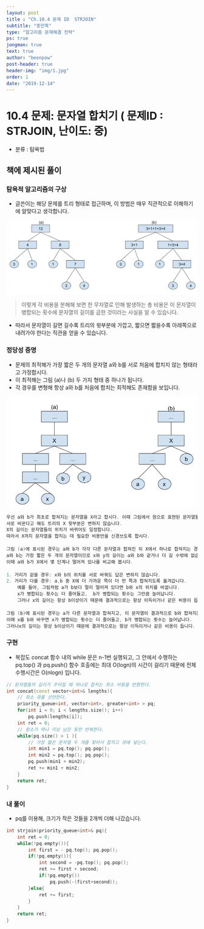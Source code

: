 ```yaml
---
layout: post
title : "Ch.10.4 문제 ID  STRJOIN"
subtitle: "종만북"
type: "알고리즘 문제해결 전략"
ps: true
jongman: true
text: true
author: "beenpow"
post-header: true
header-img: "img/1.jpg"
order: 1
date: "2019-12-14"
---
```


# 10.4 문제: 문자열 합치기 ( 문제ID : STRJOIN, 난이도: 중)
[algo]: <https://algospot.com/judge/problem/read/STRJOIN>
- 분류 : 탐욕법

## 책에 제시된 풀이

### 탐욕적 알고리즘의 구상
- 글쓴이는 해당 문제를 트리 형태로 접근하며, 이 방법은 매우 직관적으로 이해하기에 알맞다고
  생각합니다.

![img1](/img/2019-12-14-Jongman-ch10-4-1.png)

> 이렇게 각 비용을 분해해 보면 한 무자열로 인해 발생하는 총 비용은 이 문자열이 병합되는 횟수에
> 문자열의 길이를 곱한 것이라는 사실을 알 수 있습니다.
- 따라서 문자열이 길면 길수록 트리의 윗부분에 가깝고, 짧으면 짧을수록 아래쪽으로 내려가야 한다는
  직관을 얻을 수 있습니다.

### 정당성 증명 

- 문제의 최적해가 가장 짧은 두 개의 문자열 a와 b를 서로 처음에 합치지 않는 형태라고 가정합시다.
- 이 최적해는 그림 (a)나 (b) 두 가지 형태 중 하나가 됩니다.
- 각 경우를 변형해 항상 a와 b를 처음에 합치는 최적해도 존재함을 보입니다.

![img2](/img/2019-12-14-Jongman-ch10-4-2.png)

```cpp
우선 a와 b가 최초로 합쳐지는 문자열을 X라고 합시다. 이때 그림에서 원으로 표현된 문자열들의 위치를
서로 바꾼다고 해도 트리의 X 윗부분은 변하지 않습니다.
X의 길이는 문자열들의 위치가 바뀌어도 일정합니다.
따라서 X까지 문자열을 합치는 데 필요한 비용만을 신경쓰도록 합시다.

그림 (a)에 표시된 경우는 a와 b가 각각 다른 문자열과 합쳐진 뒤 X에서 하나로 합쳐지는 경우입니다.
a와 b는 가장 짧은 두 개의 문자열이므로 x와 y의 길이는 a와 b와 같거나 더 길 수밖에 없습니다.
이때 a와 b가 X에서 몇 단계나 떨어져 있나를 비교해 봅시다.

1. 거리가 같을 경우: x와 b의 위치를 서로 바꿔도 답은 변하지 않습니다.
2. 거리가 다를 경우: a,b 중 X에 더 가까운 쪽이 더 먼 쪽과 합쳐지도록 옮겨갑니다.
    예를 들어, 그림처럼 a가 b보다 멀리 떨어져 있다면 b와 x의 위치를 바꿉니다.
    x가 병합되는 횟수는 더 줄어들고,  b가 병합되는 횟수는 그만큼 늘어납니다.
    그러나 x의 길이는 항상 b이상이기 때문에 결과적으로는 항상 이득이거나 같은 비용이 듭니다.

그림 (b)에 표시된 경우는 a가 다른 문자열과 합쳐지고, 이 문자열이 결과적으로 b와 합쳐지는 경우입니다.
이때 x를 b와 바꾸면 x가 병합되는 횟수는 더 줄어들고, b가 병합되는 횟수는 늘어납니다.
그러나x의 길이는 항상 b이상이기 때문에 결과적으로는 항상 이득이거나 같은 비용이 듭니다.

```

### 구현

- 복잡도
    concat 함수 내의 while 문은 n-1번 실행되고, 그 안에서 수행하는 pq.top() 과 pq.push() 함수
    호출에는 최대 O(logn)의 시간이 걸리기 때문에 전체 수행시간은 O(nlogn) 입니다.

```cpp
// 문자열들의 길이가 주어질 때 하나로 합치는 최소 비용을 반환한다.
int concat(const vector<int>& lengths){
    // 최소 큐를 선언한다.
    priority_queue<int, vector<int>, greater<int> > pq;
    for(int i = 0; i < lengths.size(); i++)
        pq.push(lengths[i]);
    int ret = 0;
    // 원소가 하나 이상 남은 동안 반복한다.
    while(pq.size() > 1 ){
        // 가장 짧은 문자열 두 개를 찾아서 합치고 큐에 넣는다.
        int min1 = pq.top(); pq.pop();
        int min2 = pq.top(); pq.pop();
        pq.push(min1 + min2);
        ret += min1 + min2;
    }
    return ret;
}
```

### 내 풀이
- pq를 이용해, 크기가 작은 것들을 2개씩 더해 나갔습니다.

```cpp
int strjoin(priority_queue<int>& pq){
    int ret = 0;
    while(!pq.empty()){
        int first = - pq.top(); pq.pop();
        if(!pq.empty()){
            int second = -pq.top(); pq.pop();
            ret += first + second;
            if(!pq.empty())
                pq.push(-(first+second));
        }else{
            ret += first;
        }
    }
    return ret;
}
```
